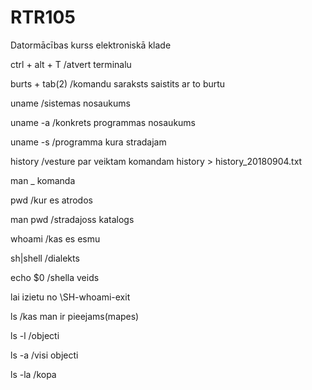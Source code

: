 # RTR105
<div class="center">Datormācības kurss elektroniskā klade</div>

ctrl + alt + T /atvert terminalu

burts + tab(2) /komandu saraksts saistits ar to burtu

uname /sistemas nosaukums

uname -a /konkrets programmas nosaukums

uname -s /programma kura stradajam

history /vesture par veiktam komandam
history > history_20180904.txt 

man _ komanda

pwd /kur es atrodos 

man pwd /stradajoss katalogs

whoami /kas es esmu 

sh|shell /dialekts

echo $0 /shella veids 

lai izietu no \SH-whoami-exit 

ls /kas man ir pieejams(mapes)   

ls -l /objecti  

ls -a /visi objecti   

ls -la /kopa

